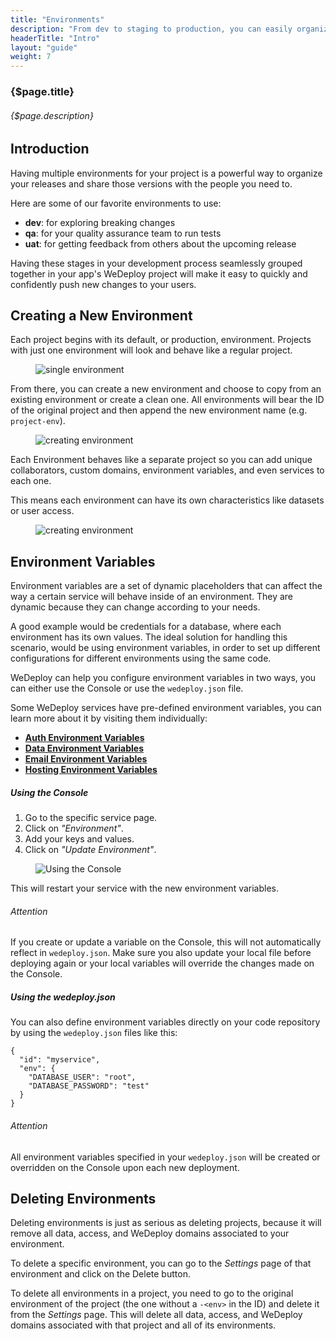 ```yaml
---
title: "Environments"
description: "From dev to staging to production, you can easily organize, duplicate and manage multiple application stages with WeDeploy Environments."
headerTitle: "Intro"
layout: "guide"
weight: 7
---
```


### {$page.title}

###### {$page.description}

<article id="1">

## Introduction

Having multiple environments for your project is a powerful way to organize your releases and share those versions with the people you need to.

Here are some of our favorite environments to use:

* **dev**: for exploring breaking changes
* **qa**: for your quality assurance team to run tests
* **uat**: for getting feedback from others about the upcoming release

Having these stages in your development process seamlessly grouped together in your app's WeDeploy project will make it easy to quickly and confidently push new changes to your users.

</article>

<article id="2">

## Creating a New Environment

Each project begins with its default, or production, environment. Projects with just one environment will look and behave like a regular project.

<figure>
  <img class="blog-img-shadow" src="/images/blog/post-30--1.png" alt="single environment">
</figure>

From there, you can create a new environment and choose to copy from an existing environment or create a clean one. All environments will bear the ID of the original project and then append the new environment name (e.g. `project-env`).

<figure>
  <img class="blog-img-shadow" src="/images/blog/post-30--2.png" alt="creating environment">
</figure>

Each Environment behaves like a separate project so you can add unique collaborators, custom domains, environment variables, and even services to each one.

This means each environment can have its own characteristics like datasets or user access.

<figure>
  <img class="blog-img-shadow" src="/images/blog/post-30--3.png" alt="creating environment">
</figure>

</article>

<article id="3">

## Environment Variables

Environment variables are a set of dynamic placeholders that can affect the way a certain service will behave inside of an environment. They are dynamic because they can change according to your needs.

A good example would be credentials for a database, where each environment has its own values. The ideal solution for handling this scenario, would be using environment variables, in order to set up different configurations for different environments using the same code.

WeDeploy can help you configure environment variables in two ways, you can either use the Console or use the `wedeploy.json` file.

<aside>

Some WeDeploy services have pre-defined environment variables, you can learn more about it by visiting them individually:

* [**Auth Environment Variables**](/docs/auth/environment-variables/)
* [**Data Environment Variables**](/docs/data/environment-variables/)
* [**Email Environment Variables**](/docs/email/environment-variables/)
* [**Hosting Environment Variables**](/docs/hosting/environment-variables/)

</aside>

##### Using the Console

1) Go to the specific service page.
2) Click on *"Environment"*.
3) Add your keys and values.
4) Click on *"Update Environment"*.

<figure>
  <img class="blog-img-shadow" src="/images/docs/intro/environment-variables.png" alt="Using the Console">
</figure>

This will restart your service with the new environment variables.

<aside>

###### <span class="icon-16-alert"></span> Attention

If you create or update a variable on the Console, this will not automatically reflect in `wedeploy.json`. Make sure you also update your local file before deploying again or your local variables will override the changes made on the Console.

</aside>

##### Using the wedeploy.json

You can also define environment variables directly on your code repository by using the `wedeploy.json` files like this:

```application/json
{
  "id": "myservice",
  "env": {
    "DATABASE_USER": "root",
    "DATABASE_PASSWORD": "test"
  }
}
```

<aside>

###### <span class="icon-16-alert"></span> Attention

All environment variables specified in your `wedeploy.json` will be created or overridden on the Console upon each new deployment.

</aside>

</article>

<article id="4">

## Deleting Environments

Deleting environments is just as serious as deleting projects, because it will remove all data, access, and WeDeploy domains associated to your environment.

To delete a specific environment, you can go to the _Settings_ page of that environment and click on the Delete button.

To delete all environments in a project, you need to go to the original environment of the project (the one without a `-<env>` in the ID) and delete it from the _Settings_ page. This will delete all data, access, and WeDeploy domains associated with that project and all of its environments.

</article>